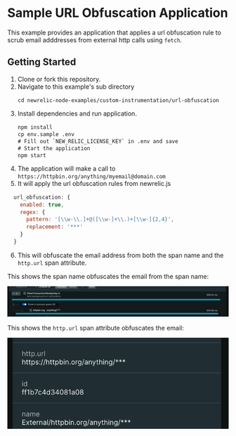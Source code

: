 # Sample URL Obfuscation Application 

This example provides an application that applies a url obfuscation rule to scrub email adddresses from external http calls using `fetch`. 

## Getting Started

1. Clone or fork this repository.
2. Navigate to this example's sub directory
   ```
   cd newrelic-node-examples/custom-instrumentation/url-obfuscation
   ```
3. Install dependencies and run application.
   ```
   npm install
   cp env.sample .env
   # Fill out `NEW_RELIC_LICENSE_KEY` in .env and save 
   # Start the application
   npm start
   ```
4. The application will make a call to `https://httpbin.org/anything/myemail@domain.com` 
5. It will apply the url obfuscation rules from newrelic.js

```js
  url_obfuscation: {
    enabled: true,
    regex: {
      pattern: '[\\w-\\.]+@([\\w-]+\\.)+[\\w-]{2,4}',
      replacement: '***'
    }
  }
```

6. This will obfuscate the email address from both the span name and the `http.url` span attribute.

This shows the span name obfuscates the email from the span name:

   ![span-name](./images/span-name.png)


This shows the `http.url` span attribute obfuscates the email:

   ![span-attr](./images/span-attr.png)

